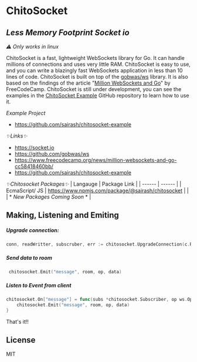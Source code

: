 # ChitoSocket
## _Less Memory Footprint Socket io_

*⚠️ Only works in linux*

ChitoSocket is a fast, lightweight WebSockets library for Go. It can handle millions of connections and uses very little RAM. ChitoSocket is easy to use, and you can write a blazingly fast WebSockets application in less than 10 lines of code. 
ChitoSocket is built on top of the [gobwas/ws](https://github.com/gobwas/ws) library. It is also based on the findings of the article "[Million WebSockets and Go](https://www.freecodecamp.org/news/million-websockets-and-go-cc58418460bb/)" by FreeCodeCamp.
ChitoSocket is still under development, you can see the examples in the [ChitoSocket Example](https://github.com/sairash/chitosocket-example) GitHub repository to learn how to use it.

*Example Project*
- https://github.com/sairash/chitosocket-example

*✨Links✨*
- https://socket.io
- https://github.com/gobwas/ws
- https://www.freecodecamp.org/news/million-websockets-and-go-cc58418460bb/
- https://github.com/sairash/chitosocket-example

*✨Chitosocket Packages✨*
| Langauge | Package Link |
| ------ | ------ |
| EcmaScript/ JS | https://www.npmjs.com/package/@sairash/chitosocket |
|  | * *New Packages Coming Soon* * |


## Making, Listening and Emiting

##### Upgrade connection: 
```go
conn, readWritter, subscruber, err := chitosocket.UpgradeConnection(c.Request(), c.Response())
```

##### Send data to room
```go
 chitosocket.Emit("message", room, op, data)
```

##### Listen to Event from client
```go
chitosocket.On["message"] = func(subs *chitosocket.Subscriber, op ws.OpCode, data map[string]interface{}) {
    chitosocket.Emit("message", room, op, data)
}
```
That's it!!

## License
MIT
